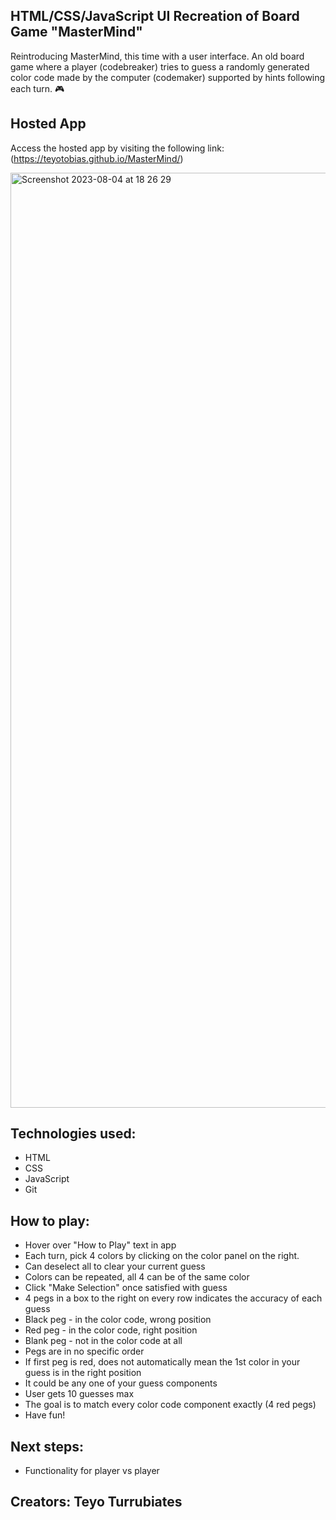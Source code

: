 ## HTML/CSS/JavaScript UI Recreation of Board Game "MasterMind"
Reintroducing MasterMind, this time with a user interface. An old board game where a player (codebreaker) tries to guess a randomly generated
color code made by the computer (codemaker) supported by hints following each turn. 🎮

## Hosted App
Access the hosted app by visiting the following link: (https://teyotobias.github.io/MasterMind/)

<img width="1496" alt="Screenshot 2023-08-04 at 18 26 29" src="https://github.com/teyotobias/MasterMind/assets/112126540/0bed6de7-a2d7-4ccd-85d5-2bd2607dddcb">


## Technologies used:
* HTML
* CSS
* JavaScript
* Git

## How to play:
* Hover over "How to Play" text in app
* Each turn, pick 4 colors by clicking on the color panel on the right.
* Can deselect all to clear your current guess
* Colors can be repeated, all 4 can be of the same color
* Click "Make Selection" once satisfied with guess
* 4 pegs in a box to the right on every row indicates the accuracy of each guess
* Black peg - in the color code, wrong position
* Red peg - in the color code, right position
* Blank peg - not in the color code at all
* Pegs are in no specific order
* If first peg is red, does not automatically mean the 1st color in your guess is in the right position
* It could be any one of your guess components
* User gets 10 guesses max
* The goal is to match every color code component exactly (4 red pegs)
* Have fun!

## Next steps:
* Functionality for player vs player 

## Creators: Teyo Turrubiates


